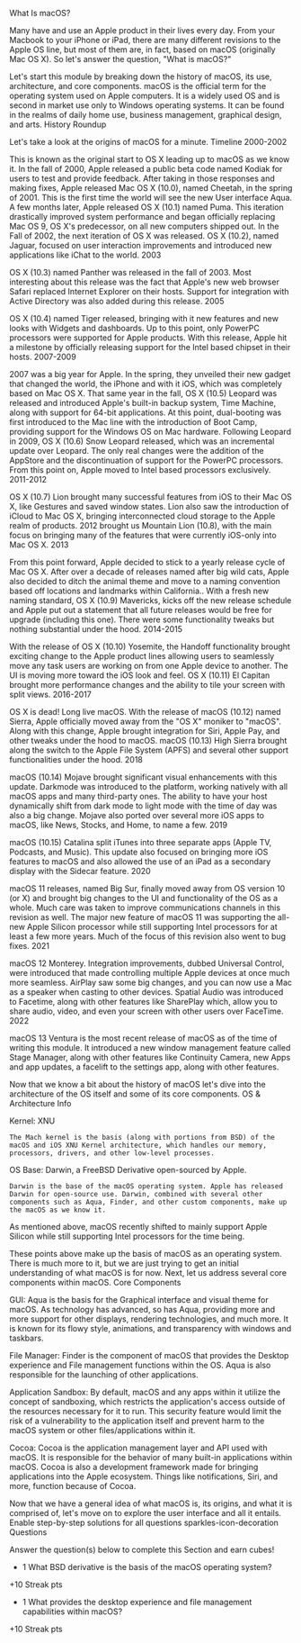 What Is macOS?

Many have and use an Apple product in their lives every day. From your Macbook to your iPhone or iPad, there are many different revisions to the Apple OS line, but most of them are, in fact, based on macOS (originally Mac OS X). So let's answer the question, "What is macOS?"

Let's start this module by breaking down the history of macOS, its use, architecture, and core components. macOS is the official term for the operating system used on Apple computers. It is a widely used OS and is second in market use only to Windows operating systems. It can be found in the realms of daily home use, business management, graphical design, and arts.
History Roundup

Let's take a look at the origins of macOS for a minute.
Timeline
2000-2002

This is known as the original start to OS X leading up to macOS as we know it. In the fall of 2000, Apple released a public beta code named Kodiak for users to test and provide feedback. After taking in those responses and making fixes, Apple released Mac OS X (10.0), named Cheetah, in the spring of 2001. This is the first time the world will see the new User interface Aqua.
A few months later, Apple released OS X (10.1) named Puma. This iteration drastically improved system performance and began officially replacing Mac OS 9, OS X's predecessor, on all new computers shipped out.
In the Fall of 2002, the next iteration of OS X was released. OS X (10.2), named Jaguar, focused on user interaction improvements and introduced new applications like iChat to the world.
2003

OS X (10.3) named Panther was released in the fall of 2003. Most interesting about this release was the fact that Apple's new web browser Safari replaced Internet Explorer on their hosts. Support for integration with Active Directory was also added during this release.
2005

OS X (10.4) named Tiger released, bringing with it new features and new looks with Widgets and dashboards. Up to this point, only PowerPC processors were supported for Apple products. With this release, Apple hit a milestone by officially releasing support for the Intel based chipset in their hosts.
2007-2009

2007 was a big year for Apple. In the spring, they unveiled their new gadget that changed the world, the iPhone and with it iOS, which was completely based on Mac OS X. That same year in the fall, OS X (10.5) Leopard was released and introduced Apple's built-in backup system, Time Machine, along with support for 64-bit applications. At this point, dual-booting was first introduced to the Mac line with the introduction of Boot Camp, providing support for the Windows OS on Mac hardware.
Following Leopard in 2009, OS X (10.6) Snow Leopard released, which was an incremental update over Leopard. The only real changes were the addition of the AppStore and the discontinuation of support for the PowerPC processors. From this point on, Apple moved to Intel based processors exclusively.
2011-2012

OS X (10.7) Lion brought many successful features from iOS to their Mac OS X, like Gestures and saved window states. Lion also saw the introduction of iCloud to Mac OS X, bringing interconnected cloud storage to the Apple realm of products.
2012 brought us Mountain Lion (10.8), with the main focus on bringing many of the features that were currently iOS-only into Mac OS X.
2013

From this point forward, Apple decided to stick to a yearly release cycle of Mac OS X. After over a decade of releases named after big wild cats, Apple also decided to ditch the animal theme and move to a naming convention based off locations and landmarks within California.. With a fresh new naming standard, OS X (10.9) Mavericks, kicks off the new release schedule and Apple put out a statement that all future releases would be free for upgrade (including this one). There were some functionality tweaks but nothing substantial under the hood.
2014-2015

With the release of OS X (10.10) Yosemite, the Handoff functionality brought exciting change to the Apple product lines allowing users to seamlessly move any task users are working on from one Apple device to another. The UI is moving more toward the iOS look and feel.
OS X (10.11) El Capitan brought more performance changes and the ability to tile your screen with split views.
2016-2017

OS X is dead! Long live macOS. With the release of macOS (10.12) named Sierra, Apple officially moved away from the "OS X" moniker to "macOS". Along with this change, Apple brought integration for Siri, Apple Pay, and other tweaks under the hood to macOS.
macOS (10.13) High Sierra brought along the switch to the Apple File System (APFS) and several other support functionalities under the hood.
2018

macOS (10.14) Mojave brought significant visual enhancements with this update. Darkmode was introduced to the platform, working natively with all macOS apps and many third-party ones. The ability to have your host dynamically shift from dark mode to light mode with the time of day was also a big change. Mojave also ported over several more iOS apps to macOS, like News, Stocks, and Home, to name a few.
2019

macOS (10.15) Catalina split iTunes into three separate apps (Apple TV, Podcasts, and Music). This update also focused on bringing more iOS features to macOS and also allowed the use of an iPad as a secondary display with the Sidecar feature.
2020

macOS 11 releases, named Big Sur, finally moved away from OS version 10 (or X) and brought big changes to the UI and functionality of the OS as a whole. Much care was taken to improve communications channels in this revision as well. The major new feature of macOS 11 was supporting the all-new Apple Silicon processor while still supporting Intel processors for at least a few more years. Much of the focus of this revision also went to bug fixes.
2021

macOS 12 Monterey. Integration improvements, dubbed Universal Control, were introduced that made controlling multiple Apple devices at once much more seamless. AirPlay saw some big changes, and you can now use a Mac as a speaker when casting to other devices. Spatial Audio was introduced to Facetime, along with other features like SharePlay which, allow you to share audio, video, and even your screen with other users over FaceTime.
2022

macOS 13 Ventura is the most recent release of macOS as of the time of writing this module. It introduced a new window management feature called Stage Manager, along with other features like Continuity Camera, new Apps and app updates, a facelift to the settings app, along with other features.

Now that we know a bit about the history of macOS let's dive into the architecture of the OS itself and some of its core components.
OS & Architecture Info

Kernel: XNU

    The Mach kernel is the basis (along with portions from BSD) of the macOS and iOS XNU Kernel architecture, which handles our memory, processors, drivers, and other low-level processes.

OS Base: Darwin, a FreeBSD Derivative open-sourced by Apple.

    Darwin is the base of the macOS operating system. Apple has released Darwin for open-source use. Darwin, combined with several other components such as Aqua, Finder, and other custom components, make up the macOS as we know it.

As mentioned above, macOS recently shifted to mainly support Apple Silicon while still supporting Intel processors for the time being.

These points above make up the basis of macOS as an operating system. There is much more to it, but we are just trying to get an initial understanding of what macOS is for now. Next, let us address several core components within macOS.
Core Components

GUI: Aqua is the basis for the Graphical interface and visual theme for macOS. As technology has advanced, so has Aqua, providing more and more support for other displays, rendering technologies, and much more. It is known for its flowy style, animations, and transparency with windows and taskbars.

File Manager: Finder is the component of macOS that provides the Desktop experience and File management functions within the OS. Aqua is also responsible for the launching of other applications.

Application Sandbox: By default, macOS and any apps within it utilize the concept of sandboxing, which restricts the application's access outside of the resources necessary for it to run. This security feature would limit the risk of a vulnerability to the application itself and prevent harm to the macOS system or other files/applications within it.

Cocoa: Cocoa is the application management layer and API used with macOS. It is responsible for the behavior of many built-in applications within macOS. Cocoa is also a development framework made for bringing applications into the Apple ecosystem. Things like notifications, Siri, and more, function because of Cocoa.

Now that we have a general idea of what macOS is, its origins, and what it is comprised of, let's move on to explore the user interface and all it entails.
Enable step-by-step solutions for all questions
sparkles-icon-decoration
Questions

Answer the question(s) below to complete this Section and earn cubes!
+ 1 What BSD derivative is the basis of the macOS operating system?

+10 Streak pts
+ 1 What provides the desktop experience and file management capabilities within macOS?

+10 Streak pts


